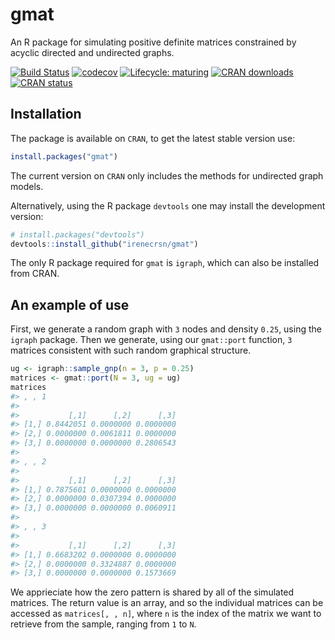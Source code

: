<!-- README.md is generated from README.Rmd. Please edit that file -->
gmat
====

An R package for simulating positive definite matrices constrained by acyclic directed and undirected graphs.

[![Build Status](https://travis-ci.org/irenecrsn/gmat.svg?branch=master)](https://travis-ci.org/irenecrsn/gmat) [![codecov](https://codecov.io/gh/irenecrsn/gmat/branch/dev/graph/badge.svg)](https://codecov.io/gh/irenecrsn/gmat) [![Lifecycle: maturing](https://img.shields.io/badge/lifecycle-maturing-blue.svg)](https://www.tidyverse.org/lifecycle/#maturing) [![CRAN downloads](http://cranlogs.r-pkg.org/badges/grand-total/gmat)](http://cran.r-project.org/package=gmat) [![CRAN status](http://www.r-pkg.org/badges/version/gmat)](http://cran.r-project.org/package=gmat)

Installation
------------

The package is available on `CRAN`, to get the latest stable version use:

``` r
install.packages("gmat")
```

The current version on `CRAN` only includes the methods for undirected graph models.

Alternatively, using the R package `devtools` one may install the development version:

``` r
# install.packages("devtools")
devtools::install_github("irenecrsn/gmat")
```

The only R package required for `gmat` is `igraph`, which can also be installed from CRAN.

An example of use
-----------------

First, we generate a random graph with `3` nodes and density `0.25`, using the `igraph` package. Then we generate, using our `gmat::port` function, `3` matrices consistent with such random graphical structure.

``` r
ug <- igraph::sample_gnp(n = 3, p = 0.25)
matrices <- gmat::port(N = 3, ug = ug)
matrices
#> , , 1
#> 
#>           [,1]      [,2]      [,3]
#> [1,] 0.8442051 0.0000000 0.0000000
#> [2,] 0.0000000 0.0061811 0.0000000
#> [3,] 0.0000000 0.0000000 0.2806543
#> 
#> , , 2
#> 
#>           [,1]      [,2]      [,3]
#> [1,] 0.7875601 0.0000000 0.0000000
#> [2,] 0.0000000 0.0307394 0.0000000
#> [3,] 0.0000000 0.0000000 0.0060911
#> 
#> , , 3
#> 
#>           [,1]      [,2]      [,3]
#> [1,] 0.6683202 0.0000000 0.0000000
#> [2,] 0.0000000 0.3324887 0.0000000
#> [3,] 0.0000000 0.0000000 0.1573669
```

We apprieciate how the zero pattern is shared by all of the simulated matrices. The return value is an array, and so the individual matrices can be accessed as `matrices[, , n]`, where `n` is the index of the matrix we want to retrieve from the sample, ranging from `1` to `N`.
